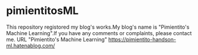 # pimientitosML
This repository registored my blog's works.My blog's name is "Pimientito's Machine Learning".If you have any comments or complaints, please contact me. URL "Pimientito's Machine Learning" https://pimientito-handson-ml.hatenablog.com/
